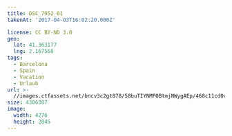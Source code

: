 ```yaml
---
title: DSC_7952_01
takenAt: '2017-04-03T16:02:20.000Z'

license: CC BY-ND 3.0
geo:
  lat: 41.363177
  lng: 2.167568
tags:
  - Barcelona
  - Spain
  - Vacation
  - Urlaub
url: >-
  //images.ctfassets.net/bncv3c2gt878/58buTIYNMP0BtmjNWygAEp/468c11cd0c867ecb39ff0fc1edc41945/dsc_7952_01_33266744143_o
size: 4306387
image:
  width: 4276
  height: 2845
---
```

